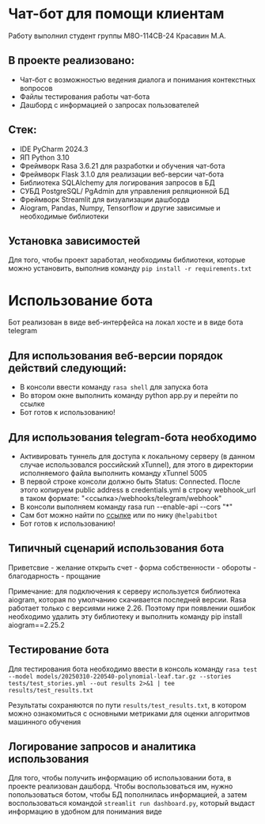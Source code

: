# Чат-бот для помощи клиентам
Работу выполнил студент группы М8О-114СВ-24 Красавин М.А.

## В проекте реализовано:
* Чат-бот с возможностью ведения диалога и понимания контекстных вопросов
* Файлы тестирования работы чат-бота
* Дашборд с информацией о запросах пользователей
## Стек:
* IDE PyCharm 2024.3
* ЯП Python 3.10
* Фреймворк Rasa 3.6.21 для разработки и обучения чат-бота
* Фреймворк Flask 3.1.0 для реализации веб-версии чат-бота
* Библиотека SQLAlchemy для логирования запросов в БД
* СУБД PostgreSQL/ PgAdmin для управления реляционной БД
* Фреймворк Streamlit для визуализации дашборда
* Aiogram, Pandas, Numpy, Tensorflow и другие зависимые и необходимые библиотеки
## Установка зависимостей
Для того, чтобы проект заработал, необходимы библиотеки, которые можно установить, выполнив команду `pip install -r requirements.txt`

# Использование бота
Бот реализован в виде веб-интерфейса на локал хосте и в виде бота telegram
## Для использования веб-версии порядок действий следующий:
* В консоли ввести команду `rasa shell` для запуска бота
* Во втором окне выполнить команду python app.py и перейти по ссылке
* Бот готов к использованию!
## Для использования telegram-бота необходимо
* Активировать туннель для доступа к локальному серверу (в данном случае использовался российский xTunnel), для этого в директории исполняемого файла выполнить команду xTunnel 5005
* В первой строке консоли должно быть Status: Connected. После этого копируем public address в credentials.yml в строку webhook_url в таком формате: "<ссылка>/webhooks/telegram/webhook"
* В консоли выполняем команду rasa run --enable-api --cors "*"
* Сам бот можно найти по [ссылке](t.me/helpabitbot) или по нику `@helpabitbot`
* Бот готов к использованию!
## Типичный сценарий использования бота
Приветсвие - желание открыть счет - форма собственности - обороты - благодарность - прощание

Примечание: для подключения к серверу используется библиотека aiogram, которая по умолчанию скачивается последней версии. Rasa работает только с версиями ниже 2.26. Поэтому при появлении ошибок необходимо удалить эту библиотеку и выполнить команду pip install aiogram==2.25.2

## Тестирование бота
Для тестирования бота необходимо ввести в консоль команду `rasa test --model models/20250310-220540-polynomial-leaf.tar.gz --stories tests/test_stories.yml --out results 2>&1 | tee results/test_results.txt`

Результаты сохраняются по пути `results/test_results.txt`, в котором можно ознакомиться с основными метриками для оценки алгоритмов машинного обучения

## Логирование запросов и аналитика использования
Для того, чтобы получить информацию об использовании бота, в проекте реализован дашборд. Чтобы воспользоваться им, нужно попользоваться ботом, чтобы БД пополнилась информацией, а затем воспользоваться командой `streamlit run dashboard.py`, который выдаст информацию в удобном для понимания виде
 
